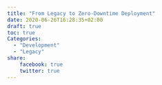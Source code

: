 ```yaml
---
title: "From Legacy to Zero-Downtime Deployment"
date: 2020-06-26T16:28:35+02:00
draft: true
toc: true
Categories:
  - "Development"
  - "Legacy"
share:
    facebook: true
    twitter: true
---
```

